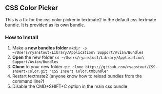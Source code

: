 ## CSS Color Picker

This is a fix for the css color picker in textmate2 in the default css textmate bundle.  It is provided as its own bundle.

### How to Install

1. Make a **new bundles folder** `mkdir -p ~/Users/ryanstout/Library/Application\ Support/Avian/Bundles`
2. **Open** the new folder `cd ~/Users/ryanstout/Library/Application\ Support/Avian/Bundles`
3. **Clone** to your new folder `git clone https://github.com/ryanstout/CSS-Insert-Color.git "CSS Insert Color.tmbundle"`
4. Restart textmate2 (anyone know how to reload bundles from the command line?)
5. Disable the CMD+SHIFT+C option in the main css bundle